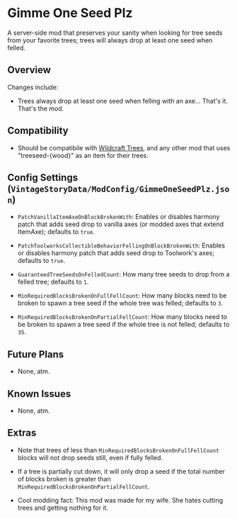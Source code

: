 Gimme One Seed Plz
=================

A server-side mod that preserves your sanity when looking for tree seeds from your favorite trees; trees will always drop at least one seed when felled.

Overview
--------

Changes include:

 * Trees always drop at least one seed when felling with an axe... That's it. That's the mod.


Compatibility
--------

 - Should be compatibile with [Wildcraft Trees](https://mods.vintagestory.at/wildcrafttree), and any other mod that uses "treeseed-{wood}" as an item for their trees.


Config Settings (`VintageStoryData/ModConfig/GimmeOneSeedPlz.json`)
--------

 * `PatchVanillaItemAxeOnBlockBrokenWith`: Enables or disables harmony patch that adds seed drop to vanilla axes (or modded axes that extend ItemAxe); defaults to `true`.

 * `PatchToolworksCollectibleBehaviorFellingOnBlockBrokenWith`: Enables or disables harmony patch that adds seed drop to Toolwork's axes; defaults to `true`.
 
 * `GuaranteedTreeSeedsOnFelledCount`: How many tree seeds to drop from a felled tree; defaults to `1`.

 * `MinRequiredBlocksBrokenOnFullFellCount`: How many blocks need to be broken to spawn a tree seed if the whole tree was felled; defaults to `3`.

 * `MinRequiredBlocksBrokenOnPartialFellCount`: How many blocks need to be broken to spawn a tree seed if the whole tree is not felled; defaults to `35`.


Future Plans
--------

 - None, atm.


Known Issues
--------

 - None, atm.


Extras
--------

 - Note that trees of less than `MinRequiredBlocksBrokenOnFullFellCount` blocks will not drop seeds still, even if fully felled.

 - If a tree is partially cut down, it will only drop a seed if the total number of blocks broken is greater than `MinRequiredBlocksBrokenOnPartialFellCount`.

 - Cool modding fact: This mod was made for my wife. She hates cutting trees and getting nothing for it.

